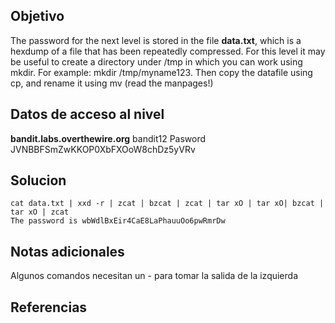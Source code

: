 ## Objetivo
The password for the next level is stored in the file **data.txt**, which is a hexdump of a file that has been repeatedly compressed. For this level it may be useful to create a directory under /tmp in which you can work using mkdir. For example: mkdir /tmp/myname123. Then copy the datafile using cp, and rename it using mv (read the manpages!)
## Datos de acceso al nivel
**bandit.labs.overthewire.org**
bandit12
Pasword
JVNBBFSmZwKKOP0XbFXOoW8chDz5yVRv
## Solucion
```
cat data.txt | xxd -r | zcat | bzcat | zcat | tar xO | tar xO| bzcat | tar xO | zcat 
The password is wbWdlBxEir4CaE8LaPhauuOo6pwRmrDw
```
## Notas adicionales 
Algunos comandos necesitan un - para tomar la salida de la izquierda
## Referencias
